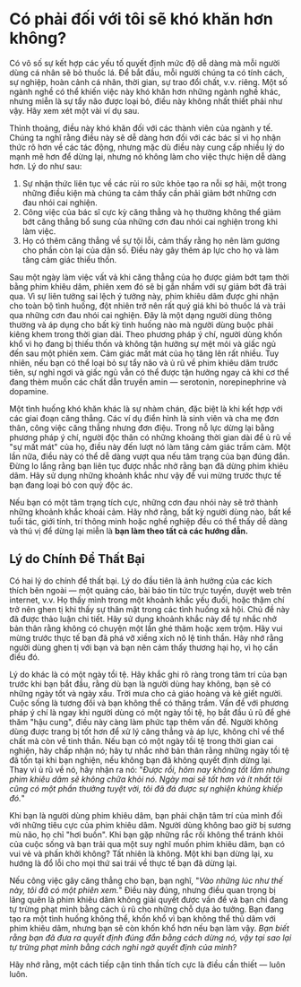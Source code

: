 # Có phải đối với tôi sẽ khó khăn hơn không?

Có vô số sự kết hợp các yếu tố quyết định mức độ dễ dàng mà mỗi người dùng cá nhân sẽ bỏ thuốc lá. Để bắt đầu, mỗi người chúng ta có tính cách, sự nghiệp, hoàn cảnh cá nhân, thời gian, sự trao đổi chất, v.v. riêng. Một số ngành nghề có thể khiến việc này khó khăn hơn những ngành nghề khác, nhưng miễn là sự tẩy não được loại bỏ, điều này không nhất thiết phải như vậy. Hãy xem xét một vài ví dụ sau.

Thỉnh thoảng, điều này khó khăn đối với các thành viên của ngành y tế. Chúng ta nghĩ rằng điều này sẽ dễ dàng hơn đối với các bác sĩ vì họ nhận thức rõ hơn về các tác động, nhưng mặc dù điều này cung cấp nhiều lý do mạnh mẽ hơn để dừng lại, nhưng nó không làm cho việc thực hiện dễ dàng hơn. Lý do như sau:

1.  Sự nhận thức liên tục về các rủi ro sức khỏe tạo ra nỗi sợ hãi, một trong những điều kiện mà chúng ta cảm thấy cần phải giảm bớt những cơn đau nhói cai nghiện.
2.  Công việc của bác sĩ cực kỳ căng thẳng và họ thường không thể giảm bớt căng thẳng bổ sung của những cơn đau nhói cai nghiện trong khi làm việc.
3.  Họ có thêm căng thẳng về sự tội lỗi, cảm thấy rằng họ nên làm gương cho phần còn lại của dân số. Điều này gây thêm áp lực cho họ và làm tăng cảm giác thiếu thốn.

Sau một ngày làm việc vất vả khi căng thẳng của họ được giảm bớt tạm thời bằng phim khiêu dâm, phiên xem đó sẽ bị gắn nhầm với sự giảm bớt đã trải qua. Vì sự liên tưởng sai lệch ý tưởng này, phim khiêu dâm được ghi nhận cho toàn bộ tình huống, đột nhiên trở nên rất quý giá khi bỏ thuốc lá và trải qua những cơn đau nhói cai nghiện. Đây là một dạng người dùng thông thường và áp dụng cho bất kỳ tình huống nào mà người dùng buộc phải kiêng khem trong thời gian dài. Theo phương pháp ý chí, người dùng khốn khổ vì họ đang bị thiếu thốn và không tận hưởng sự mệt mỏi và giấc ngủ đến sau một phiên xem. Cảm giác mất mát của họ tăng lên rất nhiều. Tuy nhiên, nếu bạn có thể loại bỏ sự tẩy não và ủ rũ về phim khiêu dâm trước tiên, sự nghỉ ngơi và giấc ngủ vẫn có thể được tận hưởng ngay cả khi cơ thể đang thèm muốn các chất dẫn truyền amin — serotonin, norepinephrine và dopamine.

Một tình huống khó khăn khác là sự nhàm chán, đặc biệt là khi kết hợp với các giai đoạn căng thẳng. Các ví dụ điển hình là sinh viên và cha mẹ đơn thân, công việc căng thẳng nhưng đơn điệu. Trong nỗ lực dừng lại bằng phương pháp ý chí, người độc thân có những khoảng thời gian dài để ủ rũ về "sự mất mát" của họ, điều này đến lượt nó làm tăng cảm giác trầm cảm. Một lần nữa, điều này có thể dễ dàng vượt qua nếu tâm trạng của bạn đúng đắn. Đừng lo lắng rằng bạn liên tục được nhắc nhở rằng bạn đã dừng phim khiêu dâm. Hãy sử dụng những khoảnh khắc như vậy để vui mừng trước thực tế bạn đang loại bỏ con quỷ độc ác.

Nếu bạn có một tâm trạng tích cực, những cơn đau nhói này sẽ trở thành những khoảnh khắc khoái cảm. Hãy nhớ rằng, bất kỳ người dùng nào, bất kể tuổi tác, giới tính, trí thông minh hoặc nghề nghiệp đều có thể thấy dễ dàng và thú vị để dừng lại miễn là **bạn làm theo tất cả các hướng dẫn.**

## Lý do Chính Để Thất Bại

Có hai lý do chính để thất bại. Lý do đầu tiên là ảnh hưởng của các kích thích bên ngoài — một quảng cáo, bài báo tin tức trực tuyến, duyệt web trên internet, v.v. Họ thấy mình trong một khoảnh khắc yếu đuối, hoặc thậm chí trở nên ghen tị khi thấy sự thân mật trong các tình huống xã hội. Chủ đề này đã được thảo luận chi tiết. Hãy sử dụng khoảnh khắc này để tự nhắc nhở bản thân rằng không có chuyện một lần ghé thăm hoặc xem trộm. Hãy vui mừng trước thực tế bạn đã phá vỡ xiềng xích nô lệ tinh thần. Hãy nhớ rằng người dùng ghen tị với bạn và bạn nên cảm thấy thương hại họ, vì họ cần điều đó.

Lý do khác là có một ngày tồi tệ. Hãy khắc ghi rõ ràng trong tâm trí của bạn trước khi bạn bắt đầu, rằng dù bạn là người dùng hay không, bạn sẽ có những ngày tốt và ngày xấu. Trời mưa cho cả giáo hoàng và kẻ giết người. Cuộc sống là tương đối và bạn không thể có thăng trầm. Vấn đề với phương pháp ý chí là ngay khi người dùng có một ngày tồi tệ, họ bắt đầu ủ rũ để ghé thăm "hậu cung", điều này càng làm phức tạp thêm vấn đề. Người không dùng được trang bị tốt hơn để xử lý căng thẳng và áp lực, không chỉ về thể chất mà còn về tinh thần. Nếu bạn có một ngày tồi tệ trong thời gian cai nghiện, hãy chấp nhận nó; hãy tự nhắc nhở bản thân rằng những ngày tồi tệ đã tồn tại khi bạn nghiện, nếu không bạn đã không quyết định dừng lại. Thay vì ủ rũ về nó, hãy nhận ra nó: "*Được rồi, hôm nay không tốt lắm nhưng phim khiêu dâm sẽ không chữa khỏi nó. Ngày mai sẽ tốt hơn và ít nhất tôi cũng có một phần thưởng tuyệt vời, tôi đã đá được sự nghiện khủng khiếp đó.*"

Khi bạn là người dùng phim khiêu dâm, bạn phải chặn tâm trí của mình đối với những tiêu cực của phim khiêu dâm. Người dùng không bao giờ bị sương mù não, họ chỉ "hơi buồn". Khi bạn gặp những rắc rối không thể tránh khỏi của cuộc sống và bạn trải qua một suy nghĩ muốn phim khiêu dâm, bạn có vui vẻ và phấn khởi không? Tất nhiên là không. Một khi bạn dừng lại, xu hướng là đổ lỗi cho mọi thứ sai trái về thực tế bạn đã dừng lại.

Nếu công việc gây căng thẳng cho bạn, bạn nghĩ, "*Vào những lúc như thế này, tôi đã có một phiên xem.*" Điều này đúng, nhưng điều quan trọng bị lãng quên là phim khiêu dâm không giải quyết được vấn đề và bạn chỉ đang tự trừng phạt mình bằng cách ủ rũ cho những chỗ dựa ảo tưởng. Bạn đang tạo ra một tình huống không thể, khốn khổ vì bạn không thể thủ dâm với phim khiêu dâm, nhưng bạn sẽ còn khốn khổ hơn nếu bạn làm vậy. *Bạn biết rằng bạn đã đưa ra quyết định đúng đắn bằng cách dừng nó, vậy tại sao lại tự trừng phạt mình bằng cách nghi ngờ quyết định của mình?*

Hãy nhớ rằng, một cách tiếp cận tinh thần tích cực là điều cần thiết — luôn luôn.
